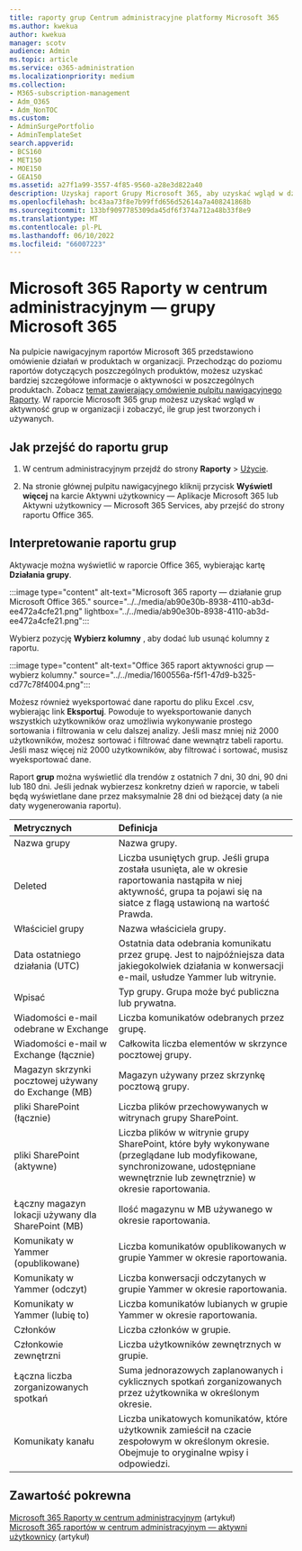 ```yaml
---
title: raporty grup Centrum administracyjne platformy Microsoft 365
ms.author: kwekua
author: kwekua
manager: scotv
audience: Admin
ms.topic: article
ms.service: o365-administration
ms.localizationpriority: medium
ms.collection:
- M365-subscription-management
- Adm_O365
- Adm_NonTOC
ms.custom:
- AdminSurgePortfolio
- AdminTemplateSet
search.appverid:
- BCS160
- MET150
- MOE150
- GEA150
ms.assetid: a27f1a99-3557-4f85-9560-a28e3d822a40
description: Uzyskaj raport Grupy Microsoft 365, aby uzyskać wgląd w działania grup w organizacji i zobaczyć, ile grup jest tworzonych i używanych.
ms.openlocfilehash: bc43aa73f8e7b99ffd656d52614a7a408241868b
ms.sourcegitcommit: 133bf9097785309da45df6f374a712a48b33f8e9
ms.translationtype: MT
ms.contentlocale: pl-PL
ms.lasthandoff: 06/10/2022
ms.locfileid: "66007223"
---
```

# <a name="microsoft-365-reports-in-the-admin-center---microsoft-365-groups"></a>Microsoft 365 Raporty w centrum administracyjnym — grupy Microsoft 365

Na pulpicie nawigacyjnym raportów Microsoft 365 przedstawiono omówienie działań w produktach w organizacji. Przechodząc do poziomu raportów dotyczących poszczególnych produktów, możesz uzyskać bardziej szczegółowe informacje o aktywności w poszczególnych produktach. Zobacz [temat zawierający omówienie pulpitu nawigacyjnego Raporty](activity-reports.md). W raporcie Microsoft 365 grup możesz uzyskać wgląd w aktywność grup w organizacji i zobaczyć, ile grup jest tworzonych i używanych.

## <a name="how-to-get-to-the-groups-report"></a>Jak przejść do raportu grup

1. W centrum administracyjnym przejdź do strony **Raporty** \> <a href="https://go.microsoft.com/fwlink/p/?linkid=2074756" target="_blank">Użycie</a>.

2. Na stronie głównej pulpitu nawigacyjnego kliknij przycisk **Wyświetl więcej** na karcie Aktywni użytkownicy — Aplikacje Microsoft 365 lub Aktywni użytkownicy — Microsoft 365 Services, aby przejść do strony raportu Office 365.

## <a name="interpret-the-groups-report"></a>Interpretowanie raportu grup

Aktywacje można wyświetlić w raporcie Office 365, wybierając kartę **Działania grupy**.

:::image type="content" alt-text="Microsoft 365 raporty — działanie grup Microsoft Office 365." source="../../media/ab90e30b-8938-4110-ab3d-ee472a4cfe21.png" lightbox="../../media/ab90e30b-8938-4110-ab3d-ee472a4cfe21.png":::

Wybierz pozycję **Wybierz kolumny** , aby dodać lub usunąć kolumny z raportu.

:::image type="content" alt-text="Office 365 raport aktywności grup — wybierz kolumny." source="../../media/1600556a-f5f1-47d9-b325-cd77c78f4004.png":::

Możesz również wyeksportować dane raportu do pliku Excel .csv, wybierając link **Eksportuj**. Powoduje to wyeksportowanie danych wszystkich użytkowników oraz umożliwia wykonywanie prostego sortowania i filtrowania w celu dalszej analizy. Jeśli masz mniej niż 2000 użytkowników, możesz sortować i filtrować dane wewnątrz tabeli raportu. Jeśli masz więcej niż 2000 użytkowników, aby filtrować i sortować, musisz wyeksportować dane.

Raport **grup** można wyświetlić dla trendów z ostatnich 7 dni, 30 dni, 90 dni lub 180 dni. Jeśli jednak wybierzesz konkretny dzień w raporcie, w tabeli będą wyświetlane dane przez maksymalnie 28 dni od bieżącej daty (a nie daty wygenerowania raportu).

|Metrycznych|Definicja|
|:-----|:-----|
|Nazwa grupy |Nazwa grupy. |
|Deleted |Liczba usuniętych grup. Jeśli grupa została usunięta, ale w okresie raportowania nastąpiła w niej aktywność, grupa ta pojawi się na siatce z flagą ustawioną na wartość Prawda. |
|Właściciel grupy |Nazwa właściciela grupy. |
|Data ostatniego działania (UTC) |Ostatnia data odebrania komunikatu przez grupę. Jest to najpóźniejsza data jakiegokolwiek działania w konwersacji e-mail, usłudze Yammer lub witrynie. |
|Wpisać |Typ grupy. Grupa może być publiczna lub prywatna. |
|Wiadomości e-mail odebrane w Exchange |Liczba komunikatów odebranych przez grupę.|
|Wiadomości e-mail w Exchange (łącznie) |Całkowita liczba elementów w skrzynce pocztowej grupy. |
|Magazyn skrzynki pocztowej używany do Exchange (MB) |Magazyn używany przez skrzynkę pocztową grupy. |
|pliki SharePoint (łącznie) |Liczba plików przechowywanych w witrynach grupy SharePoint. |
|pliki SharePoint (aktywne) |Liczba plików w witrynie grupy SharePoint, które były wykonywane (przeglądane lub modyfikowane, synchronizowane, udostępniane wewnętrznie lub zewnętrznie) w okresie raportowania. |
|Łączny magazyn lokacji używany dla SharePoint (MB) |Ilość magazynu w MB używanego w okresie raportowania. |
|Komunikaty w Yammer (opublikowane) |Liczba komunikatów opublikowanych w grupie Yammer w okresie raportowania. |
|Komunikaty w Yammer (odczyt) |Liczba konwersacji odczytanych w grupie Yammer w okresie raportowania. |
|Komunikaty w Yammer (lubię to) |Liczba komunikatów lubianych w grupie Yammer w okresie raportowania. |
|Członków |Liczba członków w grupie. |
|Członkowie zewnętrzni |Liczba użytkowników zewnętrznych w grupie.|
|Łączna liczba zorganizowanych spotkań  |Suma jednorazowych zaplanowanych i cyklicznych spotkań zorganizowanych przez użytkownika w określonym okresie.|
|Komunikaty kanału  |Liczba unikatowych komunikatów, które użytkownik zamieścił na czacie zespołowym w określonym okresie. Obejmuje to oryginalne wpisy i odpowiedzi. |

## <a name="related-content"></a>Zawartość pokrewna

[Microsoft 365 Raporty w centrum administracyjnym](activity-reports.md) (artykuł)\
[Microsoft 365 raportów w centrum administracyjnym — aktywni użytkownicy](../../admin/activity-reports/active-users-ww.md) (artykuł)
